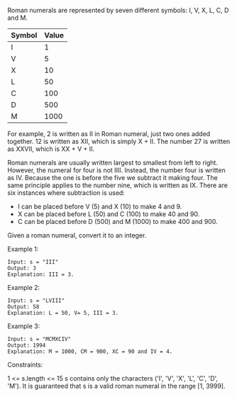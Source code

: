 Roman numerals are represented by seven different symbols: I, V, X, L, C, D and M.

| Symbol | Value |
| ------ | ------ |
|I | 1 |
|V | 5 |
|X | 10 |
|L | 50 |
|C | 100 |
|D | 500 |
|M | 1000 |

For example, 2 is written as II in Roman numeral, just two ones added together. 12 is written as XII, which is simply X + II. The number 27 is written as XXVII, which is XX + V + II.

Roman numerals are usually written largest to smallest from left to right. However, the numeral for four is not IIII. Instead, the number four is written as IV. Because the one is before the five we subtract it making four. The same principle applies to the number nine, which is written as IX. There are six instances where subtraction is used:

- I can be placed before V (5) and X (10) to make 4 and 9. 
- X can be placed before L (50) and C (100) to make 40 and 90. 
- C can be placed before D (500) and M (1000) to make 400 and 900.

Given a roman numeral, convert it to an integer.

Example 1:
```
Input: s = "III"
Output: 3
Explanation: III = 3.
```

Example 2:
```
Input: s = "LVIII"
Output: 58
Explanation: L = 50, V= 5, III = 3.
```

Example 3:
```
Input: s = "MCMXCIV"
Output: 1994
Explanation: M = 1000, CM = 900, XC = 90 and IV = 4.
``` 

Constraints:

1 <= s.length <= 15
s contains only the characters ('I', 'V', 'X', 'L', 'C', 'D', 'M').
It is guaranteed that s is a valid roman numeral in the range [1, 3999].
